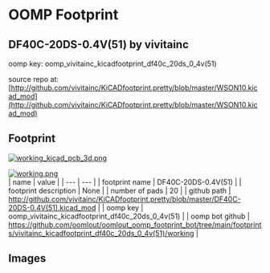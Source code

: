 # OOMP Footprint  
## DF40C-20DS-0.4V(51)  by vivitainc  
  
oomp key: oomp_vivitainc_kicadfootprint_df40c_20ds_0_4v(51)  
  
source repo at: [http://github.com/vivitainc/KiCADfootprint.pretty/blob/master/WSON10.kicad_mod](http://github.com/vivitainc/KiCADfootprint.pretty/blob/master/WSON10.kicad_mod)  
## Footprint  
  
[![working_kicad_pcb_3d.png](working_kicad_pcb_3d_600.png)](working_kicad_pcb_3d.png)  
  
[![working.png](working_600.png)](working.png)  
| name | value | 
| --- | --- | 
| footprint name | DF40C-20DS-0.4V(51) | 
| footprint description | None | 
| number of pads | 20 | 
| github path | http://github.com/vivitainc/KiCADfootprint.pretty/blob/master/DF40C-20DS-0.4V(51).kicad_mod | 
| oomp key | oomp_vivitainc_kicadfootprint_df40c_20ds_0_4v(51) | 
| oomp bot github | https://github.com/oomlout/oomlout_oomp_footprint_bot/tree/main/footprints/vivitainc_kicadfootprint_df40c_20ds_0_4v(51)/working | 
## Images  
